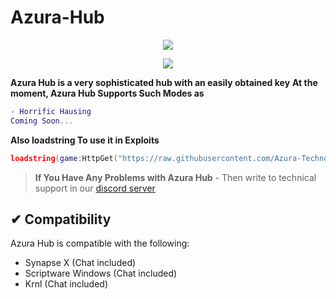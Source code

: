 # Azura-Hub
<p align="center">
  <img src="https://readme-typing-svg.herokuapp.com/?lines=Azura+Hub+Best+Utility+For+Roblox!&font=Fira%20Code&center=true&width=420&height=50">
</p>

<p align="center">
  <a href="[https://discord.gg/fPrdqh3Zfu](https://discord.gg/U7SDSjQgJu)" alt="Discord" title="Discord Server Project">
    <img src="https://img.shields.io/discord/819650821314052106?color=7289DA&logo=discord&logoColor=white&style=for-the-badge"/></a>
</p>

**Azura Hub is a very sophisticated hub with an easily obtained key**
**At the moment, Azura Hub Supports Such Modes as**
```lua
- Horrific Hausing
Coming Soon...
```

**Also loadstring To use it in Exploits**
```lua
loadstring(game:HttpGet("https://raw.githubusercontent.com/Azura-Technology/Azura-Hub/main/mainKey.lua"))()
```

> **If You Have Any Problems with Azura Hub** -
> Then write to technical support in our [discord server](https://discord.gg/U7SDSjQgJu)

## ✔ Compatibility
Azura Hub is compatible with the following:
* Synapse X (Chat included)
* Scriptware Windows (Chat included)
* Krnl (Chat included)
